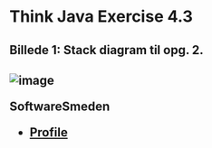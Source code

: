# Think Java Exercise 4.3



<h2/>Billede 1: Stack diagram til opg. 2.<h2/>

![image](https://user-images.githubusercontent.com/89922905/132549861-0a1d0ced-1599-466e-8925-533cebacb2bf.png)




**SoftwareSmeden**
- [Profile](https://github.com/SoftwareSmeden "SoftwareSmeden")
